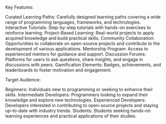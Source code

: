 Key Features:

Curated Learning Paths: Carefully designed learning paths covering a wide range of programming languages, frameworks, and technologies.
Interactive Tutorials: Step-by-step tutorials with hands-on exercises to reinforce learning.
Project-Based Learning: Real-world projects to apply acquired knowledge and build practical skills.
Community Collaboration: Opportunities to collaborate on open-source projects and contribute to the development of various applications.
Mentorship Program: Access to experienced mentors for guidance and support.
Discussion Forums: Platforms for users to ask questions, share insights, and engage in discussions with peers.
Gamification Elements: Badges, achievements, and leaderboards to foster motivation and engagement.

Target Audience:

Beginners: Individuals new to programming or seeking to enhance their skills.
Intermediate Developers: Programmers looking to expand their knowledge and explore new technologies.
Experienced Developers: Developers interested in contributing to open-source projects and staying up-to-date with industry trends.
Students: Students seeking hands-on learning experiences and practical applications of their studies.


